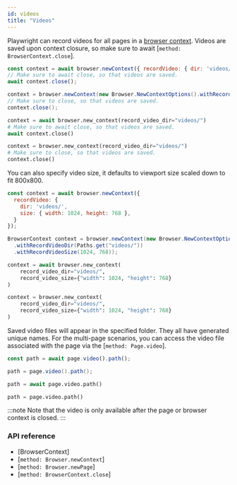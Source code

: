```yaml
---
id: videos
title: "Videos"
---
```


<!-- TOC -->

Playwright can record videos for all pages in a [browser context](./core-concepts.md#browser-contexts). Videos are saved
upon context closure, so make sure to await [`method: BrowserContext.close`].

```js
const context = await browser.newContext({ recordVideo: { dir: 'videos/' } });
// Make sure to await close, so that videos are saved.
await context.close();
```

```java
context = browser.newContext(new Browser.NewContextOptions().withRecordVideoDir(Paths.get("videos/")));
// Make sure to close, so that videos are saved.
context.close();
```

```python async
context = await browser.new_context(record_video_dir="videos/")
# Make sure to await close, so that videos are saved.
await context.close()
```

```python sync
context = browser.new_context(record_video_dir="videos/")
# Make sure to close, so that videos are saved.
context.close()
```

You can also specify video size, it defaults to viewport size scaled down to fit 800x800.

```js
const context = await browser.newContext({
  recordVideo: {
    dir: 'videos/',
    size: { width: 1024, height: 768 },
  }
});
```

```java
BrowserContext context = browser.newContext(new Browser.NewContextOptions()
  .withRecordVideoDir(Paths.get("videos/"))
  .withRecordVideoSize(1024, 768));
```

```python async
context = await browser.new_context(
    record_video_dir="videos/",
    record_video_size={"width": 1024, "height": 768}
)
```

```python sync
context = browser.new_context(
    record_video_dir="videos/",
    record_video_size={"width": 1024, "height": 768}
)
```

Saved video files will appear in the specified folder. They all have generated unique names.
For the multi-page scenarios, you can access the video file associated with the page via the
[`method: Page.video`].


```js
const path = await page.video().path();
```

```java
path = page.video().path();
```

```python async
path = await page.video.path()
```

```python sync
path = page.video.path()
```

:::note
Note that the video is only available after the page or browser context is closed.
:::

### API reference
- [BrowserContext]
- [`method: Browser.newContext`]
- [`method: Browser.newPage`]
- [`method: BrowserContext.close`]
